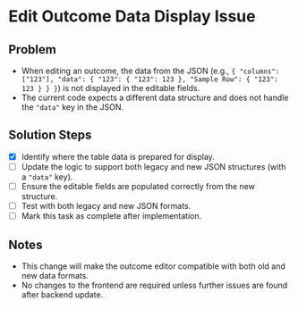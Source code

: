 # Edit Outcome Data Display Issue

## Problem

- When editing an outcome, the data from the JSON (e.g., `{ "columns": ["123"], "data": { "123": { "123": 123 }, "Sample Row": { "123": 123 } } }`) is not displayed in the editable fields.
- The current code expects a different data structure and does not handle the `"data"` key in the JSON.

## Solution Steps

- [x] Identify where the table data is prepared for display.
- [ ] Update the logic to support both legacy and new JSON structures (with a `"data"` key).
- [ ] Ensure the editable fields are populated correctly from the new structure.
- [ ] Test with both legacy and new JSON formats.
- [ ] Mark this task as complete after implementation.

## Notes

- This change will make the outcome editor compatible with both old and new data formats.
- No changes to the frontend are required unless further issues are found after backend update.
